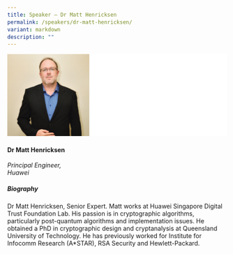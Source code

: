 ```yaml
---
title: Speaker – Dr Matt Henricksen
permalink: /speakers/dr-matt-henricksen/
variant: markdown
description: ""
---
```

![](/images/2024%20speakers/Dr__Matt_Henricksen.png)
#### **Dr Matt Henricksen**

*Principal Engineer, <br> Huawei*

##### **Biography**
Dr Matt Henricksen, Senior Expert.  Matt works at Huawei Singapore Digital Trust Foundation Lab. His passion is in cryptographic algorithms, particularly post-quantum algorithms and implementation issues. He obtained a PhD in cryptographic design and cryptanalysis at Queensland University of Technology. He has previously worked for Institute for Infocomm Research (A*STAR), RSA Security and Hewlett-Packard.
